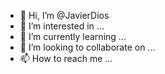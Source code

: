 - 👋 Hi, I’m @JavierDios
- 👀 I’m interested in ...
- 🌱 I’m currently learning ...
- 💞️ I’m looking to collaborate on ...
- 📫 How to reach me ...

<!---
JavierDios/JavierDios is a ✨ special ✨ repository because its `README.md` (this file) appears on your GitHub profile.
You can click the Preview link to take a look at your changes.
--->
